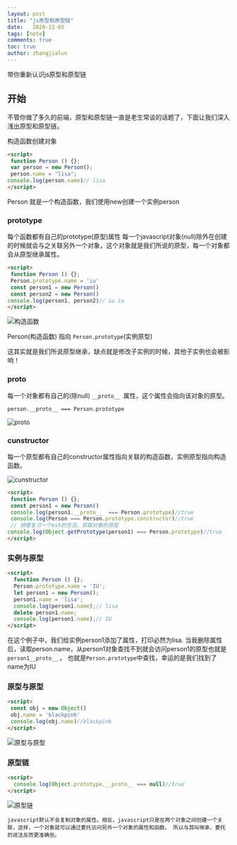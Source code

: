 ```yaml
---
layout: post
title: "js原型和原型链"
date:   2020-12-05
tags: [note]
comments: true
toc: true
author: zhangjialun
---
```

带你重新认识js原型和原型链

<!-- more -->
## 开始

不管你做了多久的前端，原型和原型链一直是老生常谈的话题了，下面让我们深入浅出原型和原型链。

构造函数创建对象

```html
<script>
 function Person () {};
 var person = new Person();
 person.name = "lisa";
console.log(person.name)// lisa
</script>
```

Person 就是一个构造函数，我们使用new创建一个实例person

### prototype

每个函数都有自己的prototype(原型)属性
每一个javascript对象(null)除外在创建的时候就会与之关联另外一个对象，这个对象就是我们所说的原型，每一个对象都会从原型继承属性。

```html
<script>
 function Person () {};
 Person.prototype.name = 'iu'
 const person1 = new Person()
 const person2 = new Person()
console.log(person1, person2)// iu iu
</script>
```

![构造函数](https://zhangjialun555.github.io/images/prototype/WechatIMG58.png)

Person(构造函数) 指向 `Person.prototype`(实例原型)

这其实就是我们所说原型继承，缺点就是修改子实例的时候，其他子实例也会被影响！

### proto

每一个对象都有自己的(除null) `__proto__ `属性，这个属性会指向该对象的原型。

`
person.__proto__ === Person.prototype
`

![proto](https://zhangjialun555.github.io/images/prototype/WechatIMG59.png)

### cunstructor

每一个原型都有自己的constructor属性指向关联的构造函数，实例原型指向构造函数。

![cunstructor](https://zhangjialun555.github.io/images/prototype/WechatIMG60.png)

```html
<script>
 function Person () {};
 const person1 = new Person()
 console.log(person1.__proto__  === Person.prototype)//true
 console.log(Person === Person.prototype.constructor)//true
 // 顺便复习一个es5的方法，获取对象的原型
console.log(Object.getPrototype(person1) === Person.prototype)//true
</script>
```

### 实例与原型

```html
<script>
  function Person () {};
  Person.prototype.name = 'IU';
  let person1 = new Person();
  person1.name = 'lisa';
  console.log(person1.name);// lisa
  delete person1.name;
  console.log(person1.name);// IU
</script>
```

在这个例子中，我们给实例person1添加了属性，打印必然为lisa.
当我删除属性后，读取person.name，从person1对象查找不到就会访问person1的原型也就是`person1__proto__` 。
也就是`Person.prototype`中查找，幸运的是我们找到了name为IU

### 原型与原型

```html
<script>
 const obj = new Object()
 obj.name = 'blackpink'
 console.log(obj.name)//blackpink
</script>
```

![原型与原型](https://zhangjialun555.github.io/images/prototype/WechatIMG61.png)

### 原型链

```html
<script>
  console.log(Object.prototype.__proto__ === null)//true
</script>
```

![原型链](https://zhangjialun555.github.io/images/prototype/WechatIMG62.png)

`
  javascript默认不会复制对象的属性。相反，javascript只是在两个对象之间创建一个关联，这样，一个对象就可以通过委托访问另外一个对象的属性和函数。
所以与其叫继承，委托的说法反而更准确些。
`
